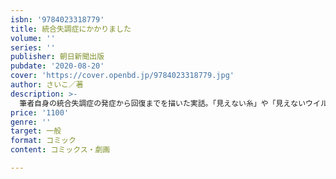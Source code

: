 ```yaml
---
isbn: '9784023318779'
title: 統合失調症にかかりました
volume: ''
series: ''
publisher: 朝日新聞出版
pubdate: '2020-08-20'
cover: 'https://cover.openbd.jp/9784023318779.jpg'
author: さいこ／著
description: >-
  筆者自身の統合失調症の発症から回復までを描いた実話。「見えない糸」や「見えないウイルス」を一日中探し、自分の皮膚をはがそうとする……。そんななか、イケメンでツンデレのだんなさんと恋をして、結婚し、生活をともにしていく物語。
price: '1100'
genre: ''
target: 一般
format: コミック
content: コミックス・劇画

---
```

